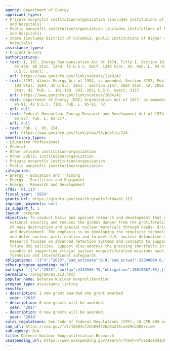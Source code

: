 ```yaml
---
agency: Department of Energy
applicant_types:
- Private nonprofit institution/organization (includes institutions of higher education
  and hospitals)
- Public nonprofit institution/organization (includes institutions of higher education
  and hospitals)
- State (includes District of Columbia, public institutions of higher education and
  hospitals)
assistance_types:
- Project Grants
authorizations:
- text: I, 107, Energy Reorganization Act of 1974, Title I, Section 107, Public Law
    93-438; 88 Stat. 1240, 42 U.S.C. 5817. 1240 Stat. 42. Pub. L. 93-438; 88. 5817
    U.S.C. &sect; .
  url: https://www.govinfo.gov/link/statute/1240/42
- text: 3157, Atomic Energy Act of 1954, as amended, Section 3157, Public Law 101-189,
    103 Stat. 1684, 42 U.S.C. 2051 , Section 3157, 1684 Stat. 42, 2051 U.S.C. 1684
    Stat. 42. Pub. L. 101-189, 103. 2051 U.S.C. &sect; 3157.
  url: https://www.govinfo.gov/link/statute/1684/42
- text: Department of Energy (DOE) Organization Act of 1977, as amended, Public Law
    95-91, 42 U.S.C. 7101. Pub. L. 95-91, 42.
  url: null
- text: Federal Nonnuclear Energy Research and Development Act of 1974, Public Law
    93-577. Pub. L. 93-577.
  url: null
- text: Pub. L. 95, 224.
  url: https://www.govinfo.gov/link/plaw/95/public/224
beneficiary_types:
- Education Professional
- Federal
- Other private institution/organization
- Other public institution/organization
- Private nonprofit institution/organization
- Public nonprofit institution/organization
categories:
- Energy - Education and Training
- Energy - Facilities and Equipment
- Energy - Research and Development
cfda: '81.113'
fiscal_year: '2024'
grants_url: https://grants.gov/search-grants?cfda=81.113
improper_payments: null
is_subpart_f: 1
layout: program
objective: To conduct basic and applied research and development that enhances U.S.
  national security and reduces the global danger from the proliferation of weapons
  of mass destruction and special nuclear materials through needs- driven research
  and development. The emphasis is on developing the requisite technologies to detect
  and deter nuclear proliferation and to meet U.S. nuclear detonation detection goals.
  Research focuses on advanced detection systems and concepts to support current and
  future USG policies. Support also-address the pressing shortfalls in trained professionals
  capable of supporting crucial nuclear nonproliferation missions such as nuclear
  forensics and international safeguards.
obligations: '[{"x":"2023","sam_estimate":0.0,"sam_actual":25000000.0,"usa_spending_actual":28718198.96},{"x":"2024","sam_estimate":0.0,"sam_actual":20000000.0,"usa_spending_actual":18923913.35},{"x":"2025","sam_estimate":0.0,"sam_actual":20000000.0,"usa_spending_actual":244124.0}]'
other_program_spending: null
outlays: '[{"x":"2023","outlay":4349586.76,"obligation":18619057.85},{"x":"2024","outlay":945199.82,"obligation":3336525.0},{"x":"2025","outlay":0.0,"obligation":0.0}]'
permalink: /program/81.113.html
popular_name: Defense Nuclear Nonproliferation
program_type: assistance_listing
results:
- description: 1 new grant awarded one grant awarded
  year: '2016'
- description: 0 new grants will be awarded.
  year: '2017'
- description: 0 new grants will be awarded.
  year: '2018'
rules_regulations: See Code of Federal Regulations (CFR); 10 CFR 600 and OMB Circulars
sam_url: https://sam.gov/fal/15604cf2bb84472ba0a236caeb9eb380/view
sub-agency: N/A
title: Defense Nuclear Nonproliferation Research
usaspending_url: https://www.usaspending.gov/search/?hash=4fc85ddedd1d8a4d70e8595c0d2abd77
---
```


